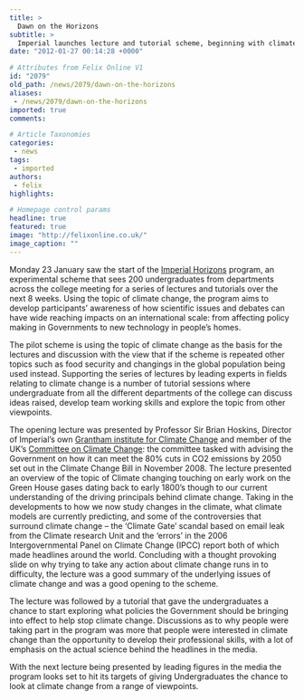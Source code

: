```yaml
---
title: >
  Dawn on the Horizons
subtitle: >
  Imperial launches lecture and tutorial scheme, beginning with climate change discussion
date: "2012-01-27 00:14:28 +0000"

# Attributes from Felix Online V1
id: "2079"
old_path: /news/2079/dawn-on-the-horizons
aliases:
 - /news/2079/dawn-on-the-horizons
imported: true
comments:

# Article Taxonomies
categories:
 - news
tags:
 - imported
authors:
 - felix
highlights:

# Homepage control params
headline: true
featured: true
image: "http://felixonline.co.uk/"
image_caption: ""
---
```


Monday 23 January saw the start of the [Imperial Horizons](http://www3.imperial.ac.uk/horizons/) program, an experimental scheme that sees 200 undergraduates from departments across the college meeting for a series of lectures and tutorials over the next 8 weeks. Using the topic of climate change, the program aims to develop participants’ awareness of how scientific issues and debates can have wide reaching impacts on an international scale: from affecting policy making in Governments to new technology in people’s homes.

The pilot scheme is using the topic of climate change as the basis for the lectures and discussion with the view that if the scheme is repeated other topics such as food security and changings in the global population being used instead. Supporting the series of lectures by leading experts in fields relating to climate change is a number of tutorial sessions where undergraduate from all the different departments of the college can discuss ideas raised, develop team working skills and explore the topic from other viewpoints.

The opening lecture was presented by Professor Sir Brian Hoskins, Director of Imperial’s own [Grantham institute for Climate Change](http://www3.imperial.ac.uk/climatechange/people) and member of the UK’s [Committee on Climate Change](http://www.theccc.org.uk/): the committee tasked with advising the Government on how it can meet the 80% cuts in CO2 emissions by 2050 set out in the Climate Change Bill in November 2008. The lecture presented an overview of the topic of Climate changing touching on early work on the Green House gases dating back to early 1800’s though to our current understanding of the driving principals behind climate change. Taking in the developments to how we now study changes in the climate, what climate models are currently predicting, and some of the controversies that surround climate change – the ‘Climate Gate’ scandal based on email leak from the Climate research Unit and the ‘errors’ in the 2006 Intergovernmental Panel on Climate Change (IPCC) report both of which made headlines around the world. Concluding with a thought provoking slide on why trying to take any action about climate change runs in to difficulty, the lecture was a good summary of the underlying issues of climate change and was a good opening to the scheme.

The lecture was followed by a tutorial that gave the undergraduates a chance to start exploring what policies the Government should be bringing into effect to help stop climate change. Discussions as to why people were taking part in the program was more that people were interested in climate change than the opportunity to develop their professional skills, with a lot of emphasis on the actual science behind the headlines in the media.

With the next lecture being presented by leading figures in the media the program looks set to hit its targets of giving Undergraduates the chance to look at climate change from a range of viewpoints.
